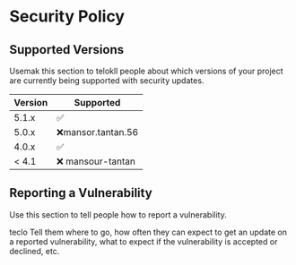 # Security Policy

## Supported Versions

Usemak this section to telokll people about which versions of your project are
currently being supported with security updates.

| Version | Supported          |
| ------- | ------------------ |
| 5.1.x   | :white_check_mark: |
| 5.0.x   | :x:mansor.tantan.56
| 4.0.x   | :white_check_mark: |
| < 4.1   | :x:        mansour-tantan        |

## Reporting a Vulnerability

Use this section to tell people how to report a vulnerability.

teclo Tell them where to go, how often they can expect to get an update on a
reported vulnerability, what to expect if the vulnerability is accepted or
declined, etc.

